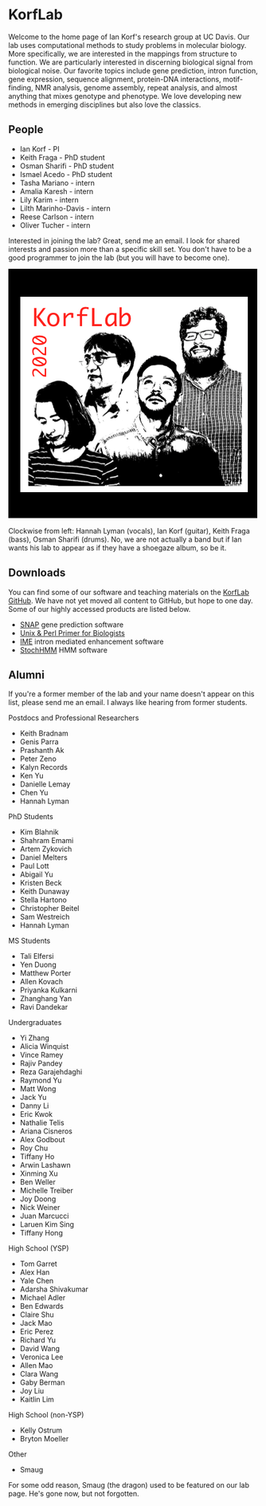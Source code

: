 KorfLab
=======

Welcome to the home page of Ian Korf's research group at UC Davis. Our
lab uses computational methods to study problems in molecular biology.
More specifically, we are interested in the mappings from structure to
function. We are particularly interested in discerning biological signal
from biological noise. Our favorite topics include gene prediction,
intron function, gene expression, sequence alignment, protein-DNA
interactions, motif-finding, NMR analysis, genome assembly, repeat
analysis, and almost anything that mixes genotype and phenotype. We love
developing new methods in emerging disciplines but also love the
classics.

## People ##

+ Ian Korf - PI
+ Keith Fraga - PhD student
+ Osman Sharifi - PhD student
+ Ismael Acedo - PhD student
+ Tasha Mariano - intern
+ Amalia Karesh - intern
+ Lily Karim - intern
+ Lilth Marinho-Davis - intern
+ Reese Carlson - intern
+ Oliver Tucher - intern

Interested in joining the lab? Great, send me an email. I look for
shared interests and passion more than a specific skill set. You don't
have to be a good programmer to join the lab (but you will have to
become one).

![KorfLab 2020](2020.png)

Clockwise from left: Hannah Lyman (vocals), Ian Korf (guitar), Keith
Fraga (bass), Osman Sharifi (drums). No, we are not actually a band but
if Ian wants his lab to appear as if they have a shoegaze album, so be
it.

## Downloads ##

You can find some of our software and teaching materials on the [KorfLab
GitHub](https://github.com/KorfLab). We have not yet moved all content
to GitHub, but hope to one day. Some of our highly accessed products are
listed below.

+ [SNAP](https://github.com/KorfLab/SNAP) gene prediction software
+ [Unix & Perl Primer for Biologists](https://github.com/KorfLab/unix_and_perl)
+ [IME](https://github.com/KorfLab/IME) intron mediated enhancement software
+ [StochHMM](https://github.com/KorfLab/StochHMM) HMM software


## Alumni ##

If you're a former member of the lab and your name doesn't appear on this
list, please send me an email. I always like hearing from former
students.

Postdocs and Professional Researchers

+ Keith Bradnam
+ Genis Parra
+ Prashanth Ak
+ Peter Zeno
+ Kalyn Records
+ Ken Yu
+ Danielle Lemay
+ Chen Yu
+ Hannah Lyman

PhD Students

+ Kim Blahnik
+ Shahram Emami
+ Artem Zykovich
+ Daniel Melters
+ Paul Lott
+ Abigail Yu
+ Kristen Beck
+ Keith Dunaway
+ Stella Hartono
+ Christopher Beitel
+ Sam Westreich
+ Hannah Lyman

MS Students

+ Tali Elfersi
+ Yen Duong
+ Matthew Porter
+ Allen Kovach
+ Priyanka Kulkarni
+ Zhanghang Yan
+ Ravi Dandekar

Undergraduates

+ Yi Zhang
+ Alicia Winquist
+ Vince Ramey
+ Rajiv Pandey
+ Reza Garajehdaghi
+ Raymond Yu
+ Matt Wong
+ Jack Yu
+ Danny Li
+ Eric Kwok
+ Nathalie Telis
+ Ariana Cisneros
+ Alex Godbout
+ Roy Chu
+ Tiffany Ho
+ Arwin Lashawn
+ Xinming Xu
+ Ben Weller
+ Michelle Treiber
+ Joy Doong
+ Nick Weiner
+ Juan Marcucci
+ Laruen Kim Sing
+ Tiffany Hong

High School (YSP)

+ Tom Garret
+ Alex Han
+ Yale Chen
+ Adarsha Shivakumar
+ Michael Adler
+ Ben Edwards
+ Claire Shu
+ Jack Mao
+ Eric Perez
+ Richard Yu
+ David Wang
+ Veronica Lee
+ Allen Mao
+ Clara Wang
+ Gaby Berman
+ Joy Liu
+ Kaitlin Lim

High School (non-YSP)

+ Kelly Ostrum
+ Bryton Moeller

Other

+ Smaug

For some odd reason, Smaug (the dragon) used to be featured on our lab page. He's gone now, but not forgotten.


